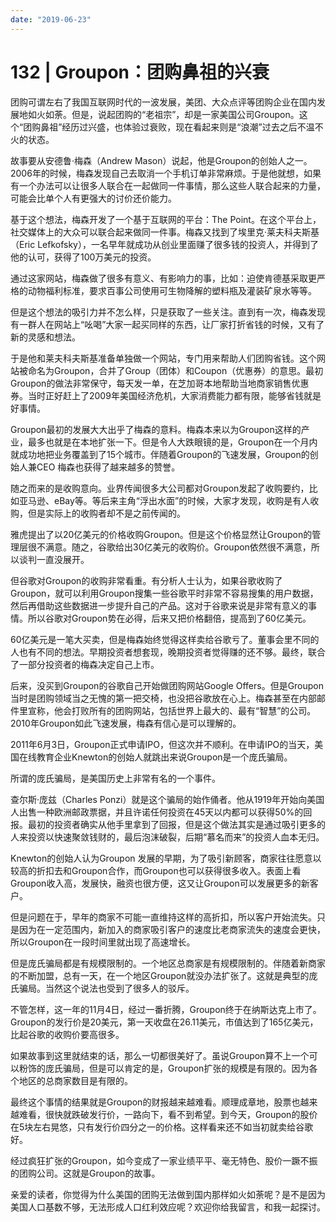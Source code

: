```yaml
---
date: "2019-06-23"
---  
```

      
# 132 | Groupon：团购鼻祖的兴衰
团购可谓左右了我国互联网时代的一波发展，美团、大众点评等团购企业在国内发展地如火如荼。但是，说起团购的“老祖宗”，却是一家美国公司Groupon。这个“团购鼻祖”经历过兴盛，也体验过衰败，现在看起来则是“浪潮”过去之后不温不火的状态。

故事要从安德鲁·梅森（Andrew Mason）说起，他是Groupon的创始人之一。2006年的时候，梅森发现自己去取消一个手机订单非常麻烦。于是他就想，如果有一个办法可以让很多人联合在一起做同一件事情，那么这些人联合起来的力量，可能会比单个人有更强大的讨价还价能力。

基于这个想法，梅森开发了一个基于互联网的平台：The Point。在这个平台上，社交媒体上的大众可以联合起来做同一件事。梅森又找到了埃里克·莱夫科夫斯基（Eric Lefkofsky），一名早年就成功从创业里面赚了很多钱的投资人，并得到了他的认可，获得了100万美元的投资。

通过这家网站，梅森做了很多有意义、有影响力的事，比如：迫使肯德基采取更严格的动物福利标准，要求百事公司使用可生物降解的塑料瓶及灌装矿泉水等等。

但是这个想法的吸引力并不怎么样，只是获取了一些关注。直到有一次，梅森发现有一群人在网站上“吆喝”大家一起买同样的东西，让厂家打折省钱的时候，又有了新的灵感和想法。

<!-- [[[read_end]]] -->

于是他和莱夫科夫斯基准备单独做一个网站，专门用来帮助人们团购省钱。这个网站被命名为Groupon，合并了Group（团体）和Coupon（优惠券）的意思。最初Groupon的做法非常保守，每天发一单，在芝加哥本地帮助当地商家销售优惠券。当时正好赶上了2009年美国经济危机，大家消费能力都有限，能够省钱就是好事情。

Groupon最初的发展大大出乎了梅森的意料。梅森本来以为Groupon这样的产业，最多也就是在本地扩张一下。但是令人大跌眼镜的是，Groupon在一个月内就成功地把业务覆盖到了15个城市。伴随着Groupon的飞速发展，Groupon的创始人兼CEO 梅森也获得了越来越多的赞誉。

随之而来的是收购意向。业界传闻很多大公司都对Groupon发起了收购要约，比如亚马逊、eBay等。等后来主角“浮出水面”的时候，大家才发现，收购是有人收购，但是实际上的收购者却不是之前传闻的。

雅虎提出了以20亿美元的价格收购Groupon。但是这个价格显然让Groupon的管理层很不满意。随之，谷歌给出30亿美元的收购价。Groupon依然很不满意，所以谈判一直没展开。

但谷歌对Groupon的收购非常看重。有分析人士认为，如果谷歌收购了Groupon，就可以利用Groupon搜集一些谷歌平时非常不容易搜集的用户数据，然后再借助这些数据进一步提升自己的产品。这对于谷歌来说是非常有意义的事情。所以谷歌对Groupon势在必得，后来又把价格翻倍，提高到了60亿美元。

60亿美元是一笔大买卖，但是梅森始终觉得这样卖给谷歌亏了。董事会里不同的人也有不同的想法。早期投资者想套现，晚期投资者觉得赚的还不够。最终，联合了一部分投资者的梅森决定自己上市。

后来，没买到Groupon的谷歌自己开始做团购网站Google Offers。但是Groupon当时是团购领域当之无愧的第一把交椅，也没把谷歌放在心上。梅森甚至在内部邮件里宣称，他会打败所有的团购网站，包括世界上最大的、最有“智慧”的公司。2010年Groupon如此飞速发展，梅森有信心是可以理解的。

2011年6月3日，Groupon正式申请IPO，但这次并不顺利。在申请IPO的当天，美国在线教育企业Knewton的创始人就跳出来说Groupon是一个庞氏骗局。

所谓的庞氏骗局，是美国历史上非常有名的一个事件。

查尔斯·庞兹（Charles Ponzi）就是这个骗局的始作俑者。他从1919年开始向美国人出售一种欧洲邮政票据，并且许诺任何投资在45天以内都可以获得50\%的回报。最初的投资者确实从他手里拿到了回报，但是这个做法其实是通过吸引更多的人来投资以快速聚敛钱财的，最后泡沫破裂，后期“慕名而来”的投资人血本无归。

Knewton的创始人认为Groupon 发展的早期，为了吸引新顾客，商家往往愿意以较高的折扣去和Groupon合作，而Groupon也可以获得很多收入。表面上看Groupon收入高，发展快，融资也很方便，这又让Groupon可以发展更多的新客户。

但是问题在于，早年的商家不可能一直维持这样的高折扣，所以客户开始流失。只是因为在一定范围内，新加入的商家吸引客户的速度比老商家流失的速度会更快，所以Groupon在一段时间里就出现了高速增长。

但是庞氏骗局都是有规模限制的。一个地区总商家是有规模限制的。伴随着新商家的不断加盟，总有一天，在一个地区Groupon就没办法扩张了。这就是典型的庞氏骗局。当然这个说法也受到了很多人的驳斥。

不管怎样，这一年的11月4日，经过一番折腾，Groupon终于在纳斯达克上市了。Groupon的发行价是20美元，第一天收盘在26.11美元，市值达到了165亿美元，比起谷歌的收购价要高很多。

如果故事到这里就结束的话，那么一切都很美好了。虽说Groupon算不上一个可以粉饰的庞氏骗局，但是可以肯定的是，Groupon扩张的规模是有限的。因为各个地区的总商家数目是有限的。

最终这个事情的结果就是Groupon的财报越来越难看。顺理成章地，股票也越来越难看，很快就跌破发行价，一路向下，看不到希望。到今天，Groupon的股价在5块左右晃悠，只有发行价四分之一的价格。这样看来还不如当初就卖给谷歌好。

经过疯狂扩张的Groupon，如今变成了一家业绩平平、毫无特色、股价一蹶不振的团购公司。这就是Groupon的故事。

亲爱的读者，你觉得为什么美国的团购无法做到国内那样如火如荼呢？是不是因为美国人口基数不够，无法形成人口红利效应呢？欢迎你给我留言，和我一起探讨。